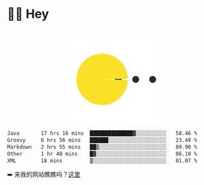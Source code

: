 
# 👋🏻 Hey
<div align="center">
	<br>
	<img src="https://raw.githubusercontent.com/Aniket965/Aniket965/master/pacman.svg?sanitize=true" width="200" height="200">
	<br>
</div>

<!--START_SECTION:waka-->
```text
Java       17 hrs 16 mins  ██████████████▓░░░░░░░░░░   58.46 % 
Groovy     6 hrs 56 mins   ██████░░░░░░░░░░░░░░░░░░░   23.49 % 
Markdown   2 hrs 55 mins   ██▒░░░░░░░░░░░░░░░░░░░░░░   09.90 % 
Other      1 hr 48 mins    █▓░░░░░░░░░░░░░░░░░░░░░░░   06.10 % 
XML        18 mins         ▒░░░░░░░░░░░░░░░░░░░░░░░░   01.07 % 
```
<!--END_SECTION:waka-->

 ➡️  来我的网站瞧瞧吗？[这里](https://www.shaolongfei.com)
